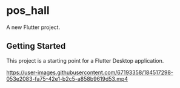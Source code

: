# pos_hall

A new Flutter project.

## Getting Started

This project is a starting point for a Flutter Desktop application.



https://user-images.githubusercontent.com/67193358/184517298-053e2083-fa75-42e1-b2c5-a858b9619d53.mp4

